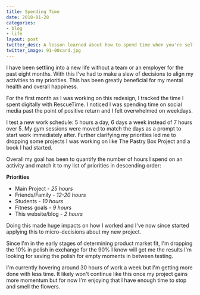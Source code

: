 ```yaml
---
title: Spending Time
date: 2018-01-28
categories:
- blog
- life
layout: post
twitter_desc: A lesson learned about how to spend time when you're self-employed
twitter_image: 91-00card.jpg
---
```


I have been settling into a new life without a team or an employer for the past eight months. With this I've had to make a slew of decisions to align my activities to my priorities. This has been greatly beneficial for my mental health and overall happiness.

For the first month as I was working on this redesign, I tracked the time I spent digitally with RescueTime. I noticed I was spending time on social media past the point of positive return and I felt overwhelmed on weekdays.

I test a new work schedule: 5 hours a day, 6 days a week instead of 7 hours over 5. My gym sessions were moved to match the days as a prompt to start work immediately after. Further clarifying my priorities led me to dropping some projects I was working on like The Pastry Box Project and a book I had started.

Overall my goal has been to quantify the number of hours I spend on an activity and match it to my list of priorities in descending order:

**Priorities**
- Main Project - *25 hours*
- Friends/Family - *12-20 hours*
- Students - *10 hours*
- Fitness goals - *9 hours*
- This website/blog - *2 hours*

Doing this made huge impacts on how I worked and I've now since started applying this to micro-decisions about my new project.

Since I'm in the early stages of determining product market fit, I'm dropping the 10% in polish in exchange for the 90% I know will get me the results I'm looking for saving the polish for empty moments in between testing.

I'm currently hovering around 30 hours of work a week but I'm getting more done with less time. It likely won't continue like this once my project gains more momentum but for now I'm enjoying that I have enough time to stop and smell the flowers.